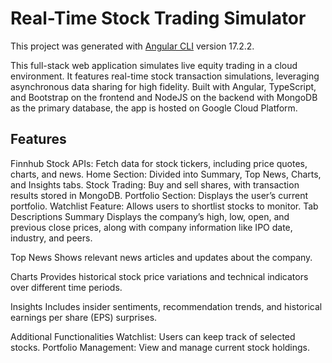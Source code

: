 # Real-Time Stock Trading Simulator

This project was generated with [Angular CLI](https://github.com/angular/angular-cli) version 17.2.2.

This full-stack web application simulates live equity trading in a cloud environment. It features real-time stock transaction simulations, leveraging asynchronous data sharing for high fidelity. Built with Angular, TypeScript, and Bootstrap on the frontend and NodeJS on the backend with MongoDB as the primary database, the app is hosted on Google Cloud Platform.

## Features
Finnhub Stock APIs: Fetch data for stock tickers, including price quotes, charts, and news.
Home Section: Divided into Summary, Top News, Charts, and Insights tabs.
Stock Trading: Buy and sell shares, with transaction results stored in MongoDB.
Portfolio Section: Displays the user’s current portfolio.
Watchlist Feature: Allows users to shortlist stocks to monitor.
Tab Descriptions
Summary
Displays the company’s high, low, open, and previous close prices, along with company information like IPO date, industry, and peers.

Top News
Shows relevant news articles and updates about the company.

Charts
Provides historical stock price variations and technical indicators over different time periods.

Insights
Includes insider sentiments, recommendation trends, and historical earnings per share (EPS) surprises.

Additional Functionalities
Watchlist: Users can keep track of selected stocks.
Portfolio Management: View and manage current stock holdings.

